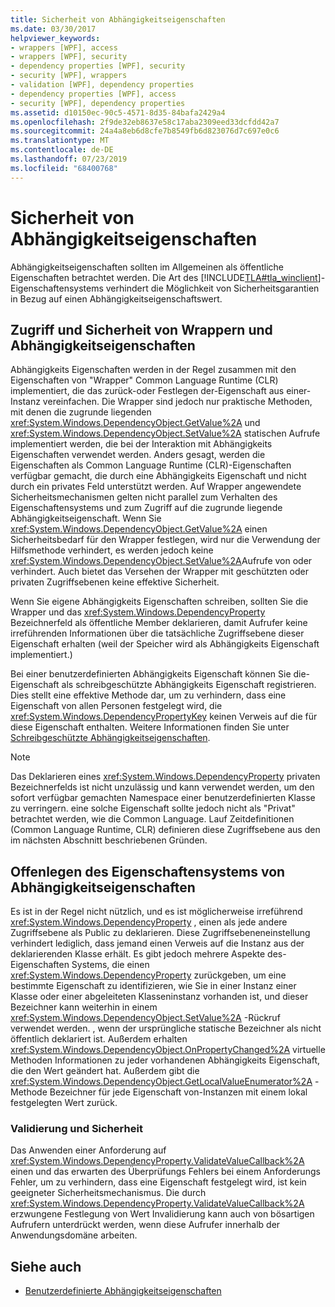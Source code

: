 ```yaml
---
title: Sicherheit von Abhängigkeitseigenschaften
ms.date: 03/30/2017
helpviewer_keywords:
- wrappers [WPF], access
- wrappers [WPF], security
- dependency properties [WPF], security
- security [WPF], wrappers
- validation [WPF], dependency properties
- dependency properties [WPF], access
- security [WPF], dependency properties
ms.assetid: d10150ec-90c5-4571-8d35-84bafa2429a4
ms.openlocfilehash: 2f9de32eb8637e58c17aba2309eed33dcfdd42a7
ms.sourcegitcommit: 24a4a8eb6d8cfe7b8549fb6d823076d7c697e0c6
ms.translationtype: MT
ms.contentlocale: de-DE
ms.lasthandoff: 07/23/2019
ms.locfileid: "68400768"
---
```

# <a name="dependency-property-security"></a>Sicherheit von Abhängigkeitseigenschaften
Abhängigkeitseigenschaften sollten im Allgemeinen als öffentliche Eigenschaften betrachtet werden. Die Art des [!INCLUDE[TLA#tla_winclient](../../../../includes/tlasharptla-winclient-md.md)]-Eigenschaftensystems verhindert die Möglichkeit von Sicherheitsgarantien in Bezug auf einen Abhängigkeitseigenschaftswert.  

<a name="AccessSecurity"></a>   
## <a name="access-and-security-of-wrappers-and-dependency-properties"></a>Zugriff und Sicherheit von Wrappern und Abhängigkeitseigenschaften  
 Abhängigkeits Eigenschaften werden in der Regel zusammen mit den Eigenschaften von "Wrapper" Common Language Runtime (CLR) implementiert, die das zurück-oder Festlegen der-Eigenschaft aus einer-Instanz vereinfachen. Die Wrapper sind jedoch nur praktische Methoden, mit denen die zugrunde liegenden <xref:System.Windows.DependencyObject.GetValue%2A> und <xref:System.Windows.DependencyObject.SetValue%2A> statischen Aufrufe implementiert werden, die bei der Interaktion mit Abhängigkeits Eigenschaften verwendet werden. Anders gesagt, werden die Eigenschaften als Common Language Runtime (CLR)-Eigenschaften verfügbar gemacht, die durch eine Abhängigkeits Eigenschaft und nicht durch ein privates Feld unterstützt werden. Auf Wrapper angewendete Sicherheitsmechanismen gelten nicht parallel zum Verhalten des Eigenschaftensystems und zum Zugriff auf die zugrunde liegende Abhängigkeitseigenschaft. Wenn Sie <xref:System.Windows.DependencyObject.GetValue%2A> einen Sicherheitsbedarf für den Wrapper festlegen, wird nur die Verwendung der Hilfsmethode verhindert, es werden jedoch keine <xref:System.Windows.DependencyObject.SetValue%2A>Aufrufe von oder verhindert. Auch bietet das Versehen der Wrapper mit geschützten oder privaten Zugriffsebenen keine effektive Sicherheit.  
  
 Wenn Sie eigene Abhängigkeits Eigenschaften schreiben, sollten Sie die Wrapper und das <xref:System.Windows.DependencyProperty> Bezeichnerfeld als öffentliche Member deklarieren, damit Aufrufer keine irreführenden Informationen über die tatsächliche Zugriffsebene dieser Eigenschaft erhalten (weil der Speicher wird als Abhängigkeits Eigenschaft implementiert.)  
  
 Bei einer benutzerdefinierten Abhängigkeits Eigenschaft können Sie die-Eigenschaft als schreibgeschützte Abhängigkeits Eigenschaft registrieren. Dies stellt eine effektive Methode dar, um zu verhindern, dass eine Eigenschaft von allen Personen festgelegt wird, die <xref:System.Windows.DependencyPropertyKey> keinen Verweis auf die für diese Eigenschaft enthalten. Weitere Informationen finden Sie unter [Schreibgeschützte Abhängigkeitseigenschaften](read-only-dependency-properties.md).  
  
> [!NOTE]
>  Das Deklarieren eines <xref:System.Windows.DependencyProperty> privaten Bezeichnerfelds ist nicht unzulässig und kann verwendet werden, um den sofort verfügbar gemachten Namespace einer benutzerdefinierten Klasse zu verringern. eine solche Eigenschaft sollte jedoch nicht als "Privat" betrachtet werden, wie die Common Language. Lauf Zeitdefinitionen (Common Language Runtime, CLR) definieren diese Zugriffsebene aus den im nächsten Abschnitt beschriebenen Gründen.  
  
<a name="PropertySystemExposure"></a>   
## <a name="property-system-exposure-of-dependency-properties"></a>Offenlegen des Eigenschaftensystems von Abhängigkeitseigenschaften  
 Es ist in der Regel nicht nützlich, und es ist möglicherweise irreführend <xref:System.Windows.DependencyProperty> , einen als jede andere Zugriffsebene als Public zu deklarieren. Diese Zugriffsebeneneinstellung verhindert lediglich, dass jemand einen Verweis auf die Instanz aus der deklarierenden Klasse erhält. Es gibt jedoch mehrere Aspekte des-Eigenschaften Systems, die einen <xref:System.Windows.DependencyProperty> zurückgeben, um eine bestimmte Eigenschaft zu identifizieren, wie Sie in einer Instanz einer Klasse oder einer abgeleiteten Klasseninstanz vorhanden ist, und dieser Bezeichner kann weiterhin in einem <xref:System.Windows.DependencyObject.SetValue%2A> -Rückruf verwendet werden. , wenn der ursprüngliche statische Bezeichner als nicht öffentlich deklariert ist. Außerdem erhalten <xref:System.Windows.DependencyObject.OnPropertyChanged%2A> virtuelle Methoden Informationen zu jeder vorhandenen Abhängigkeits Eigenschaft, die den Wert geändert hat. Außerdem gibt die <xref:System.Windows.DependencyObject.GetLocalValueEnumerator%2A> -Methode Bezeichner für jede Eigenschaft von-Instanzen mit einem lokal festgelegten Wert zurück.  
  
### <a name="validation-and-security"></a>Validierung und Sicherheit  
 Das Anwenden einer Anforderung auf <xref:System.Windows.DependencyProperty.ValidateValueCallback%2A> einen und das erwarten des Überprüfungs Fehlers bei einem Anforderungs Fehler, um zu verhindern, dass eine Eigenschaft festgelegt wird, ist kein geeigneter Sicherheitsmechanismus. Die durch <xref:System.Windows.DependencyProperty.ValidateValueCallback%2A> erzwungene Festlegung von Wert Invalidierung kann auch von bösartigen Aufrufern unterdrückt werden, wenn diese Aufrufer innerhalb der Anwendungsdomäne arbeiten.  
  
## <a name="see-also"></a>Siehe auch

- [Benutzerdefinierte Abhängigkeitseigenschaften](custom-dependency-properties.md)
